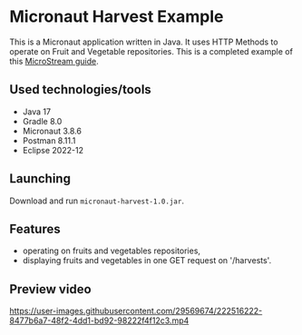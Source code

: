 # Micronaut Harvest Example

This is a Micronaut application written in Java. It uses HTTP Methods to operate on Fruit and Vegetable repositories. This is a completed example of this [MicroStream guide](https://guides.micronaut.io/latest/micronaut-microstream-persistence-gradle-java.html).

## Used technologies/tools

- Java 17
- Gradle 8.0
- Micronaut 3.8.6
- Postman 8.11.1
- Eclipse 2022-12

## Launching

Download and run `micronaut-harvest-1.0.jar`. 

## Features

- operating on fruits and vegetables repositories,
- displaying fruits and vegetables in one GET request on '/harvests'.

## Preview video

https://user-images.githubusercontent.com/29569674/222516222-8477b6a7-48f2-4dd1-bd92-98222f4f12c3.mp4
